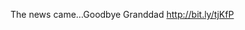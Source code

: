 <!--
id: 228734932
link: http://kevinisom.info/post/228734932/the-news-came-goodbye-granddad-http-bit-ly-tjkfp
slug: the-news-came-goodbye-granddad-http-bit-ly-tjkfp
date: Sat Oct 31 2009 22:09:15 GMT+1300 (NZDT)
raw: {"blog_name":"kevinisom","id":228734932,"post_url":"http://kevinisom.info/post/228734932/the-news-came-goodbye-granddad-http-bit-ly-tjkfp","slug":"the-news-came-goodbye-granddad-http-bit-ly-tjkfp","type":"text","date":"2009-10-31 09:09:15 GMT","timestamp":1256980155,"state":"published","format":"html","reblog_key":"Fxo43toY","tags":[],"short_url":"http://tmblr.co/Zw68YyDeZVK","highlighted":[],"feed_item":"http://twitter.com/kev_nz/statuses/5310293930","from_feed_id":"650289","note_count":0,"title":null,"body":"<p>The news came&#8230;Goodbye Granddad <a href=\"http://bit.ly/tjKfP\" target=\"_blank\">http://bit.ly/tjKfP</a></p>"}
publish: 2009-10-031
tags: 
title: null
-->


The news came…Goodbye Granddad <http://bit.ly/tjKfP>


